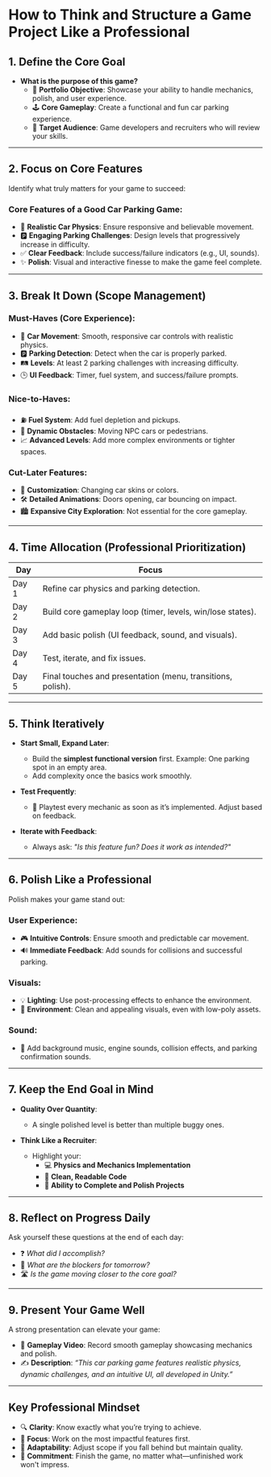 # **How to Think and Structure a Game Project Like a Professional**

## **1. Define the Core Goal**
- **What is the purpose of this game?**
  - 🎯 **Portfolio Objective**: Showcase your ability to handle mechanics, polish, and user experience.
  - 🕹️ **Core Gameplay**: Create a functional and fun car parking experience.
  - 👥 **Target Audience**: Game developers and recruiters who will review your skills.

---

## **2. Focus on Core Features**
Identify what truly matters for your game to succeed:

### **Core Features of a Good Car Parking Game**:
- 🚗 **Realistic Car Physics**: Ensure responsive and believable movement.
- 🅿️ **Engaging Parking Challenges**: Design levels that progressively increase in difficulty.
- ✅ **Clear Feedback**: Include success/failure indicators (e.g., UI, sounds).
- ✨ **Polish**: Visual and interactive finesse to make the game feel complete.

---

## **3. Break It Down (Scope Management)**
### **Must-Haves (Core Experience)**:
- 🚙 **Car Movement**: Smooth, responsive car controls with realistic physics.
- 🅿️ **Parking Detection**: Detect when the car is properly parked.
- 🛤️ **Levels**: At least 2 parking challenges with increasing difficulty.
- 🕒 **UI Feedback**: Timer, fuel system, and success/failure prompts.

### **Nice-to-Haves**:
- ⛽ **Fuel System**: Add fuel depletion and pickups.
- 🚧 **Dynamic Obstacles**: Moving NPC cars or pedestrians.
- 📈 **Advanced Levels**: Add more complex environments or tighter spaces.

### **Cut-Later Features**:
- 🎨 **Customization**: Changing car skins or colors.
- 🛠️ **Detailed Animations**: Doors opening, car bouncing on impact.
- 🏙️ **Expansive City Exploration**: Not essential for the core gameplay.

---

## **4. Time Allocation (Professional Prioritization)**

| **Day** | **Focus**                              |
|---------|----------------------------------------|
| Day 1   | Refine car physics and parking detection. |
| Day 2   | Build core gameplay loop (timer, levels, win/lose states). |
| Day 3   | Add basic polish (UI feedback, sound, and visuals). |
| Day 4   | Test, iterate, and fix issues.         |
| Day 5   | Final touches and presentation (menu, transitions, polish). |

---

## **5. Think Iteratively**
- **Start Small, Expand Later**:
  - Build the **simplest functional version** first. Example: One parking spot in an empty area.
  - Add complexity once the basics work smoothly.
  
- **Test Frequently**:
  - 🧪 Playtest every mechanic as soon as it’s implemented. Adjust based on feedback.

- **Iterate with Feedback**:
  - Always ask: *"Is this feature fun? Does it work as intended?"*

---

## **6. Polish Like a Professional**
Polish makes your game stand out:

### **User Experience**:
- 🎮 **Intuitive Controls**: Ensure smooth and predictable car movement.
- 🔊 **Immediate Feedback**: Add sounds for collisions and successful parking.

### **Visuals**:
- 💡 **Lighting**: Use post-processing effects to enhance the environment.
- 🌆 **Environment**: Clean and appealing visuals, even with low-poly assets.

### **Sound**:
- 🎵 Add background music, engine sounds, collision effects, and parking confirmation sounds.

---

## **7. Keep the End Goal in Mind**
- **Quality Over Quantity**:
  - A single polished level is better than multiple buggy ones.
  
- **Think Like a Recruiter**:
  - Highlight your:
    - 💻 **Physics and Mechanics Implementation**
    - 🧹 **Clean, Readable Code**
    - 🏁 **Ability to Complete and Polish Projects**

---

## **8. Reflect on Progress Daily**
Ask yourself these questions at the end of each day:
- ❓ *What did I accomplish?*
- 🛑 *What are the blockers for tomorrow?*
- 🛣️ *Is the game moving closer to the core goal?*

---

## **9. Present Your Game Well**
A strong presentation can elevate your game:
- 🎥 **Gameplay Video**: Record smooth gameplay showcasing mechanics and polish.
- ✍️ **Description**: 
  *“This car parking game features realistic physics, dynamic challenges, and an intuitive UI, all developed in Unity.”*

---

## **Key Professional Mindset**
- 🔍 **Clarity**: Know exactly what you’re trying to achieve.
- 🎯 **Focus**: Work on the most impactful features first.
- 🔄 **Adaptability**: Adjust scope if you fall behind but maintain quality.
- 🏁 **Commitment**: Finish the game, no matter what—unfinished work won't impress.

